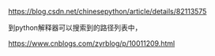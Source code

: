 https://blog.csdn.net/chinesepython/article/details/82113575




到python解释器可以搜索到的路径列表中，



https://www.cnblogs.com/zyrblog/p/10011209.html




